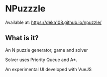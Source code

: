 # NPuzzzle

Available at: https://deka108.github.io/npuzzle/

## What is it?

An N puzzle generator, game and solver

Solver uses Priority Queue and A*.

An experimental UI developed with VueJS
